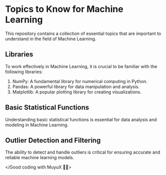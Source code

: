 # Topics to Know for Machine Learning

This repository contains a collection of essential topics that are important to understand in the field of Machine Learning.

## Libraries
To work effectively in Machine Learning, it is crucial to be familiar with the following libraries:

1. NumPy: A fundamental library for numerical computing in Python.
2. Pandas: A powerful library for data manipulation and analysis.
3. Matplotlib: A popular plotting library for creating visualizations.

## Basic Statistical Functions
Understanding basic statistical functions is essential for data analysis and modeling in Machine Learning.

## Outlier Detection and Filtering
The ability to detect and handle outliers is critical for ensuring accurate and reliable machine learning models.

 </Good coding with MuyuX 👨‍💻>
